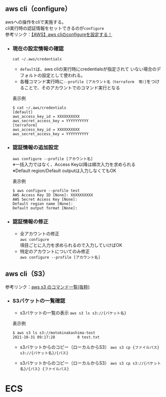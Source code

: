 ## aws cli（configure）

awsへの操作をcliで実施する。  
cli実行時の認証情報をセットできるのが`configure`  
参考リンク：[【AWS】aws cliのconfigureを設定する！](https://tektektech.com/aws-cli-configure-setting/)

- ### 現在の設定情報の確認  
  `cat ~/.aws/credentials`

    - `default`は、aws cliの実行時にcredentialsが指定されて  いない場合のデフォルトの設定として使われる。
    - 各種コマンド実行時に`--profile [アカウント名（terraform  等）]`をつけることで、そのアカウントでのコマンド実行となる

    表示例

    ```
    $ cat ~/.aws/credentials
    [default]
    aws_access_key_id = XXXXXXXXXX
    aws_secret_access_key = YYYYYYYYYY
    [terraform]
    aws_access_key_id = XXXXXXXXXX
    aws_secret_access_key = YYYYYYYYYY
    ```
  
- ### 認証情報の追加設定  
    `aws configure --profile [アカウント名]`  
    ※一括入力ではなく、Access Key以降は順次入力を求められる  
    ※Default region/Default outputは入力しなくてもOK
  
    表示例
    ```
    $ aws configure --profile test
    AWS Access Key ID [None]: XXXXXXXXXX
    AWS Secret Access Key [None]:
    Default region name [None]:
    Default output format [None]:
    ```

- ### 認証情報の修正  
  - 全アカウントの修正  
  `aws configure`  
  項目ごとに入力を求められるので入力していけばOK  
  - 特定のアカウントについてのみ修正  
  `aws configure --profile [アカウント名]`

## aws cli（S3）
  参考リンク：[aws s3 のコマンド一覧(抜粋)](https://qiita.com/uhooi/items/48ef6ef2b34162988295#aws-s3-%E3%81%AE%E3%82%B3%E3%83%9E%E3%83%B3%E3%83%89%E4%B8%80%E8%A6%A7%E6%8A%9C%E7%B2%8B)

- ### S3バケットの一覧確認
  - s3バケットの一覧の表示
  `aws s3 ls s3://{バケット名}`

  表示例
  ```
  $ aws s3 ls s3://motokinakashima-test
  2021-10-31 09:17:28          0 test.txt
  ```

  - s3バケットからのコピー（ローカルからS3）
  `aws s3 cp {ファイルパス} s3://{バケット名}/{パス}`

  - s3バケットからのコピー（ローカルからS3）
  `aws s3 cp s3://{バケット名}/{パス} {ファイルパス}`

# ECS